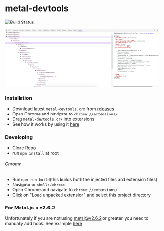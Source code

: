 # metal-devtools
[![Build Status](https://travis-ci.org/metal/metal-devtools.svg?branch=master)](https://travis-ci.org/metal/metal-devtools)

![Screenshot](screenshot.png)

### Installation
* Download latest `metal-devtools.crx` from [releases](https://github.com/metal/metal-devtools/releases)
* Open Chrome and navigate to `chrome://extensions/`
* Drag `metal-devtools.crx` into extensions
* See how it works by using it [here](https://metal.github.io/metal-devtools/)

### Developing
* Clone Repo
* run `npm install` at root

###### Chrome
* Run `npm run build`(this builds both the injected files and extension files)
* Navigate to `shells/chrome`
* Open Chrome and navigate to `chrome://extensions/`
* Click on "Load unpacked extension" and select this project directory

### For Metal.js < v2.6.2
Unfortunately if you are not using metal@v2.6.2 or greater, you need to manually add hook. See example [here](https://github.com/metal/metal.js/commit/06b837b9e2e6b072e66064308476d2f7661fa09c)
